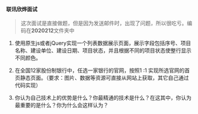 #### 联讯欣烨面试

> 这次面试是直接做题，但是因为发送邮件时，出现了问题，所以很吃亏。编码在**2020212**文件夹中

1. 使用原生js或者jQuery实现一个列表数据展示页面，展示字段包括序号、项目名称、建设单位、建设日期、项目状态，并且根据不同的项目状态使整行显示不同颜色。

2. 在全国12家股份制银行中，任选一家银行的官网，按照1 :1 实现所选官网的首页静态页面。（要求：图片、数据等资源可直接从网站上获取，其它自己通过代码实现）

3. 你认为自己技术上的优势是什么？你最精通的技术是什么？在这其中，你认为最重要的是什么？你为什么会这样认为？
